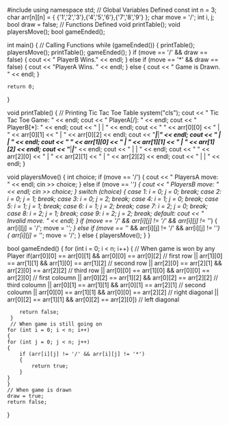 #include<iostream>
using namespace std;
// Global Variables Defined
const int n = 3;
char arr[n][n] = { {'1','2','3'},{'4','5','6'},{'7','8','9'} };
char move = '/';
int i, j;
bool draw = false;
// Functions Defined
void printTable();
void playersMove();
bool gameEnded();

int main()
{
	// Calling Functions
    while (gameEnded())
	{
        printTable();
        playersMove();
        printTable();
        gameEnded();
    }
    if (move == '/' && draw == false) {
        cout << " PlayerB Wins." << endl;
    }
    else if (move == '*'  && draw == false) {
        cout << "PlayerA Wins. " << endl;
    }
    else {
        cout << " Game is Drawn. " << endl;
    }
    
    return 0;
}

void printTable() 
{
	// Printing Tic Tac Toe Table
    system("cls");
    cout << " Tic Tac Toe Game: " << endl;
    cout << " PlayerA[/]: " << endl;
    cout << " PlayerB[*]: " << endl;
    cout << "     |     |     " << endl;
    cout << "  " << arr[0][0] << "  |  " << arr[0][1] << "  |  " << arr[0][2] << endl;
    cout << "_____|_____|_____" << endl;
    cout << "     |     |     " << endl;
    cout << "  " << arr[1][0] << "  |  " << arr[1][1] << "  |  " << arr[1][2] << endl;
    cout << "_____|_____|_____" << endl;
    cout << "     |     |     " << endl;
    cout << "  " << arr[2][0] << "  |  " << arr[2][1] << "  |  " << arr[2][2] << endl;
    cout << "     |     |     " << endl;
}

void playersMove() {
    int choice;
    if (move == '/') 
	{
        cout << " PlayersA move: " << endl;
        cin >> choice;
    }
    else if (move == '*') 
	{
        cout << " PlayersB move: " << endl;
        cin >> choice;
    }
    switch (choice)
    {
    case 1:
	 i = 0; j = 0;
	  break;
    case 2: 
	 i = 0; j = 1; 
	  break;
    case 3: 
	 i = 0; j = 2; 
	  break;
    case 4:
	 i = 1; j = 0;
	  break;
    case 5:
	 i = 1; j = 1;
	  break;
    case 6:
	 i = 1; j = 2;
	  break;
    case 7:
	 i = 2; j = 0;
	  break;
    case 8:
	 i = 2; j = 1;
	  break;
    case 9:
	 i = 2; j = 2;
	  break;
    default:
        cout << " Invalid move. " << endl;
    }
    if (move == '/' && arr[i][j] != '/' && arr[i][j] != '*') 
	{
        arr[i][j] = '/';
        move = '*';
    }
    else if (move == '*' && arr[i][j] != '/' && arr[i][j] != '*') 
	{
        arr[i][j] = '*';
        move = '/';
    }
    else 
	{
        playersMove();
    }
}

bool gameEnded()
{
    for (int i = 0; i < n; i++)
	 {
	 	// When game is won by any Player
        if(arr[0][0] == arr[0][1] && arr[0][0] == arr[0][2] // first row
		|| arr[1][0] == arr[1][1] && arr[1][0] == arr[1][2] // second row
		|| arr[2][0] == arr[2][1] && arr[2][0] == arr[2][2] // third row
		|| arr[0][0] == arr[1][0] && arr[0][0] == arr[2][0] // first coloumn
		|| arr[0][2] == arr[1][2] && arr[0][2] == arr[2][2] // third coloumn
		|| arr[0][1] == arr[1][1] && arr[0][1] == arr[2][1] // second coloumn
		|| arr[0][0] == arr[1][1] && arr[0][0] == arr[2][2] // right diagonal
		|| arr[0][2] == arr[1][1] && arr[0][2] == arr[2][0]) // left diagonal
		
		return false;
     }
     // When game is still going on
    for (int i = 0; i < n; i++)
    {
    for (int j = 0; j < n; j++)
    {
        if (arr[i][j] != '/' && arr[i][j] != '*')
		{
            return true;
        }
    }
    }
    // When game is drawn
    draw = true;
    return false;
}
